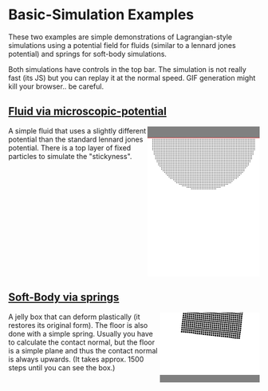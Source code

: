 # Basic-Simulation Examples
These two examples are simple demonstrations of Lagrangian-style simulations
using a potential field for fluids (similar to a lennard jones potential)
and springs for soft-body simulations.

Both simulations have controls in the top bar. The simulation is not really
fast (its JS) but you can replay it at the normal speed. GIF generation might
kill your browser.. be careful.

<h2><a href="water.html">Fluid via microscopic-potential</a></h2>
<a href="water.html">
    <img src="gif/water-quart.gif" style="float:right" height="300"/>
</a>
A simple fluid that uses
a slightly different potential than the standard lennard jones potential. There
is a top layer of fixed particles to simulate the "stickyness".
<div style="clear:both"></div>
<h2><a href="def.html">Soft-Body via springs</a></h2>
<a href="def.html">
    <img src="gif/def-part.gif" style="float: right"/>
</a>
A jelly box that can deform plastically (it restores its original form). The floor is also
done with a simple spring. Usually you have to calculate the
contact normal, but the floor is a simple plane and thus the contact
normal is always upwards.
(It takes approx. 1500 steps until you can see the box.)